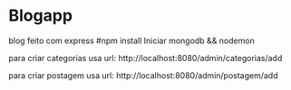 # Blogapp
blog feito com express
#npm install
Iniciar mongodb  &&  nodemon

para criar categorias usa url: http://localhost:8080/admin/categorias/add

para criar postagem usa url: http://localhost:8080/admin/postagem/add
